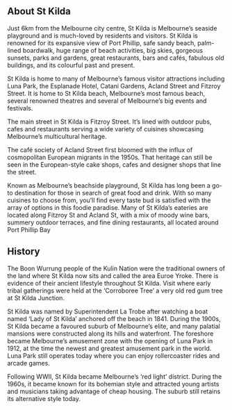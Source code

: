 ## About St Kilda
Just 6km from the Melbourne city centre, St Kilda is Melbourne’s seaside playground and is much-loved by residents and visitors.  St Kilda is renowned for its expansive view of Port Phillip, safe sandy beach, palm-lined boardwalk, huge range of beach activities, big skies, gorgeous sunsets, parks and gardens, great restaurants, bars and cafés, fabulous old buildings, and its colourful past and present.

St Kilda is home to many of Melbourne’s famous visitor attractions including Luna Park, the Esplanade Hotel, Catani Gardens, Acland Street and Fitzroy Street. It is home to St Kilda beach, Melbourne’s most famous beach, several renowned theatres and several of Melbourne’s big events and festivals.

The main street in St Kilda is Fitzroy Street. It’s lined with outdoor pubs, cafes and restaurants serving a wide variety of cuisines showcasing Melbourne’s multicultural heritage.

The café society of Acland Street first bloomed with the influx of cosmopolitan European migrants in the 1950s. That heritage can still be seen in the European-style cake shops, cafes and designer shops that line the street.

Known as Melbourne’s beachside playground, St Kilda has long been a go-to destination for those in search of great food and drink. With so many cuisines to choose from, you’ll find every taste bud is satisfied with the array of options in this foodie paradise. Many of St Kilda’s eateries are located along Fitzroy St and Acland St, with a mix of moody wine bars, summery outdoor terraces, and fine dining restaurants, all located around Port Phillip Bay

## History
The Boon Wurrung people of the Kulin Nation were the traditional owners of the land where St Kilda now sits and called the area Euroe Yroke. There is evidence of their ancient lifestyle throughout St Kilda. Visit where early tribal gatherings were held at the ‘Corroboree Tree’ a very old red gum tree at St Kilda Junction.

St Kilda was named by Superintendent La Trobe after watching a boat named ‘Lady of St Kilda’ anchored off the beach in 1841. During the 1900s, St Kilda became a favoured suburb of Melbourne’s elite, and many palatial mansions were constructed along its hills and waterfront. The foreshore became Melbourne’s amusement zone with the opening of Luna Park in 1912, at the time the newest and greatest amusement park in the world. Luna Park still operates today where you can enjoy rollercoaster rides and arcade games.

Following WWII, St Kilda became Melbourne’s ‘red light’ district. During the 1960s, it became known for its bohemian style and attracted young artists and musicians taking advantage of cheap housing. The suburb still retains its alternative style today.
